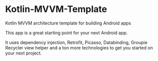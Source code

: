 # Kotlin-MVVM-Template
Kotlin MVVM architecture template for building Android apps

This app is a great starting point for your next Android app.

It uses dependency injection, Retrofit, Picasso, Databinding, Groupie Recycler view helper and a ton more technologies to get you started on your next project.
